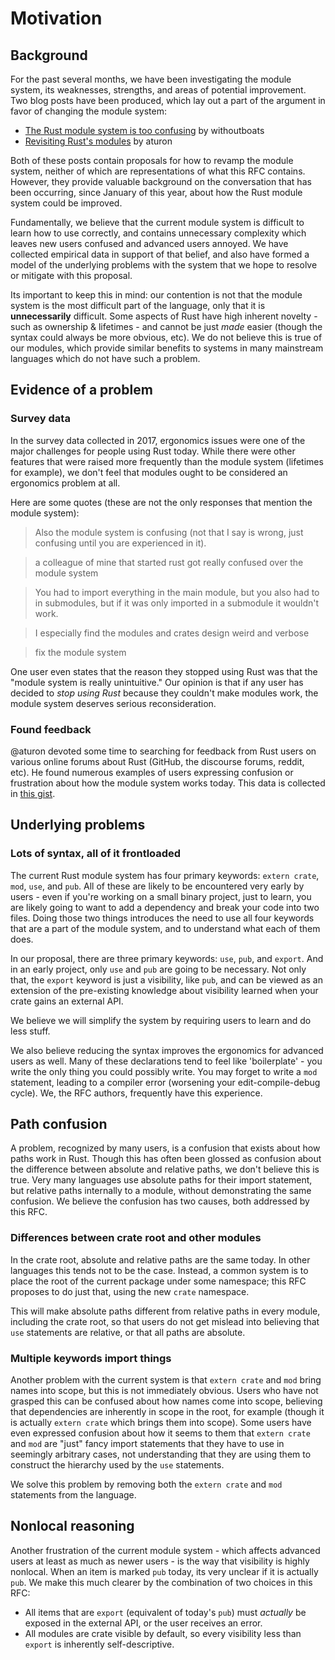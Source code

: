 # Motivation

## Background

For the past several months, we have been investigating the module system, its
weaknesses, strengths, and areas of potential improvement. Two blog posts have
been produced, which lay out a part of the argument in favor of changing the
module system:

* [The Rust module system is too confusing][too-confusing] by withoutboats
* [Revisiting Rust's modules][revisiting] by aturon

Both of these posts contain proposals for how to revamp the module system,
neither of which are representations of what this RFC contains. However, they
provide valuable background on the conversation that has been occurring, since
January of this year, about how the Rust module system could be improved.

Fundamentally, we believe that the current module system is difficult to learn
how to use correctly, and contains unnecessary complexity which leaves new
users confused and advanced users annoyed. We have collected empirical data in
support of that belief, and also have formed a model of the underlying problems
with the system that we hope to resolve or mitigate with this proposal.

Its important to keep this in mind: our contention is not that the module
system is the most difficult part of the language, only that it is
**unnecessarily** difficult. Some aspects of Rust have high inherent novelty -
such as ownership & lifetimes - and cannot be just *made* easier (though the
syntax could always be more obvious, etc). We do not believe this is true of
our modules, which provide similar benefits to systems in many mainstream
languages which do not have such a problem.

## Evidence of a problem

### Survey data

In the survey data collected in 2017, ergonomics issues were one of the major
challenges for people using Rust today. While there were other features that
were raised more frequently than the module system (lifetimes for example), we
don't feel that modules ought to be considered an ergonomics problem at all.

Here are some quotes (these are not the only responses that mention the module
system):

> Also the module system is confusing (not that I say is wrong, just confusing
> until you are experienced in it).

> a colleague of mine that started rust got really confused over the module
> system

> You had to import everything in the main module, but you also had to in
> submodules, but if it was only imported in a submodule it wouldn't work. 

> I especially find the modules and crates design weird and verbose

> fix the module system

One user even states that the reason they stopped using Rust was that the
"module system is really unintuitive." Our opinion is that if any user has
decided to *stop using Rust* because they couldn't make modules work, the
module system deserves serious reconsideration.

### Found feedback

@aturon devoted some time to searching for feedback from Rust users on various
online forums about Rust (GitHub, the discourse forums, reddit, etc). He found
numerous examples of users expressing confusion or frustration about how the
module system works today. This data is collected in [this
gist][learning-modules].

## Underlying problems

### Lots of syntax, all of it frontloaded

The current Rust module system has four primary keywords: `extern crate`,
`mod`, `use`, and `pub`. All of these are likely to be encountered very early
by users - even if you're working on a small binary project, just to learn, you
are likely going to want to add a dependency and break your code into two
files. Doing those two things introduces the need to use  all four keywords
that are a part of the module system, and to understand what each of them does.

In our proposal, there are three primary keywords: `use`, `pub`, and `export`.
And in an early project, only `use` and `pub` are going to be necessary. Not
only that, the `export` keyword is just a visibility, like `pub`, and can be
viewed as an extension of the pre-existing knowledge about visibility learned
when your crate gains an external API.

We believe we will simplify the system by requiring users to learn and do less
stuff. 

We also believe reducing the syntax improves the ergonomics for advanced users
as well. Many of these declarations tend to feel like 'boilerplate' - you write
the only thing you could possibly write. You may forget to write a `mod`
statement, leading to a compiler error (worsening your edit-compile-debug
cycle). We, the RFC authors, frequently have this experience.

## Path confusion

A problem, recognized by many users, is a confusion that exists about how paths
work in Rust. Though this has often been glossed as confusion about the
difference between absolute and relative paths, we don't believe this is true.
Very many languages use absolute paths for their import statement, but relative
paths internally to a module, without demonstrating the same confusion. We
believe the confusion has two causes, both addressed by this RFC.

### Differences between crate root and other modules

In the crate root, absolute and relative paths are the same today. In other
languages this tends not to be the case. Instead, a common system is to place
the root of the current package under some namespace; this RFC proposes to do
just that, using the new `crate` namespace.

This will make absolute paths different from relative paths in every module,
including the crate root, so that users do not get mislead into believing that
`use` statements are relative, or that all paths are absolute.

### Multiple keywords import things

Another problem with the current system is that `extern crate` and `mod` bring
names into scope, but this is not immediately obvious. Users who have not
grasped this can be confused about how names come into scope, believing that
dependencies are inherently in scope in the root, for example (though it is
actually `extern crate` which brings them into scope). Some users have even
expressed confusion about how it seems to them that `extern crate` and `mod`
are "just" fancy import statements that they have to use in seemingly arbitrary
cases, not understanding that they are using them to construct the hierarchy
used by the `use` statements.

We solve this problem by removing both the `extern crate` and `mod` statements
from the language.

## Nonlocal reasoning

Another frustration of the current module system - which affects advanced users
at least as much as newer users - is the way that visibility is highly
nonlocal. When an item is marked `pub` today, its very unclear if it is
actually `pub`. We make this much clearer by the combination of two choices in
this RFC:

- All items that are `export` (equivalent of today's `pub`) must *actually* be
  exposed in the external API, or the user receives an error.
- All modules are crate visible by default, so every visibility less than
  `export` is inherently self-descriptive.

[too-confusing]: https://withoutboats.github.io/blog/rust/2017/01/04/the-rust-module-system-is-too-confusing.html
[revisiting]: https://aturon.github.io/blog/2017/07/26/revisiting-rusts-modules/
[learning-modules]: https://gist.github.com/aturon/2f10f19f084f39330cfe2ee028b2ea0c
